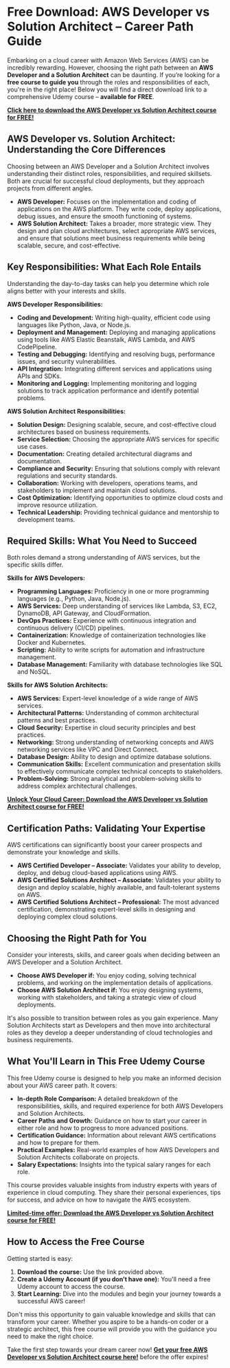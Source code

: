 # Free Download: AWS Developer vs Solution Architect – Career Path Guide

Embarking on a cloud career with Amazon Web Services (AWS) can be incredibly rewarding. However, choosing the right path between an **AWS Developer and a Solution Architect** can be daunting. If you’re looking for a **free course to guide you** through the roles and responsibilities of each, you're in the right place! Below you will find a direct download link to a comprehensive Udemy course – **available for FREE**.

[**Click here to download the AWS Developer vs Solution Architect course for FREE!**](https://udemywork.com/aws-developer-vs-solution-architect)

## AWS Developer vs. Solution Architect: Understanding the Core Differences

Choosing between an AWS Developer and a Solution Architect involves understanding their distinct roles, responsibilities, and required skillsets. Both are crucial for successful cloud deployments, but they approach projects from different angles.

*   **AWS Developer:** Focuses on the implementation and coding of applications on the AWS platform. They write code, deploy applications, debug issues, and ensure the smooth functioning of systems.
*   **AWS Solution Architect:** Takes a broader, more strategic view. They design and plan cloud architectures, select appropriate AWS services, and ensure that solutions meet business requirements while being scalable, secure, and cost-effective.

## Key Responsibilities: What Each Role Entails

Understanding the day-to-day tasks can help you determine which role aligns better with your interests and skills.

**AWS Developer Responsibilities:**

*   **Coding and Development:** Writing high-quality, efficient code using languages like Python, Java, or Node.js.
*   **Deployment and Management:** Deploying and managing applications using tools like AWS Elastic Beanstalk, AWS Lambda, and AWS CodePipeline.
*   **Testing and Debugging:** Identifying and resolving bugs, performance issues, and security vulnerabilities.
*   **API Integration:** Integrating different services and applications using APIs and SDKs.
*   **Monitoring and Logging:** Implementing monitoring and logging solutions to track application performance and identify potential problems.

**AWS Solution Architect Responsibilities:**

*   **Solution Design:** Designing scalable, secure, and cost-effective cloud architectures based on business requirements.
*   **Service Selection:** Choosing the appropriate AWS services for specific use cases.
*   **Documentation:** Creating detailed architectural diagrams and documentation.
*   **Compliance and Security:** Ensuring that solutions comply with relevant regulations and security standards.
*   **Collaboration:** Working with developers, operations teams, and stakeholders to implement and maintain cloud solutions.
*   **Cost Optimization:** Identifying opportunities to optimize cloud costs and improve resource utilization.
*   **Technical Leadership:** Providing technical guidance and mentorship to development teams.

## Required Skills: What You Need to Succeed

Both roles demand a strong understanding of AWS services, but the specific skills differ.

**Skills for AWS Developers:**

*   **Programming Languages:** Proficiency in one or more programming languages (e.g., Python, Java, Node.js).
*   **AWS Services:** Deep understanding of services like Lambda, S3, EC2, DynamoDB, API Gateway, and CloudFormation.
*   **DevOps Practices:** Experience with continuous integration and continuous delivery (CI/CD) pipelines.
*   **Containerization:** Knowledge of containerization technologies like Docker and Kubernetes.
*   **Scripting:** Ability to write scripts for automation and infrastructure management.
*   **Database Management:** Familiarity with database technologies like SQL and NoSQL.

**Skills for AWS Solution Architects:**

*   **AWS Services:** Expert-level knowledge of a wide range of AWS services.
*   **Architectural Patterns:** Understanding of common architectural patterns and best practices.
*   **Cloud Security:** Expertise in cloud security principles and best practices.
*   **Networking:** Strong understanding of networking concepts and AWS networking services like VPC and Direct Connect.
*   **Database Design:** Ability to design and optimize database solutions.
*   **Communication Skills:** Excellent communication and presentation skills to effectively communicate complex technical concepts to stakeholders.
*   **Problem-Solving:** Strong analytical and problem-solving skills to address complex architectural challenges.

[**Unlock Your Cloud Career: Download the AWS Developer vs Solution Architect course for FREE!**](https://udemywork.com/aws-developer-vs-solution-architect)

## Certification Paths: Validating Your Expertise

AWS certifications can significantly boost your career prospects and demonstrate your knowledge and skills.

*   **AWS Certified Developer – Associate:** Validates your ability to develop, deploy, and debug cloud-based applications using AWS.
*   **AWS Certified Solutions Architect – Associate:** Validates your ability to design and deploy scalable, highly available, and fault-tolerant systems on AWS.
*   **AWS Certified Solutions Architect – Professional:** The most advanced certification, demonstrating expert-level skills in designing and deploying complex cloud solutions.

## Choosing the Right Path for You

Consider your interests, skills, and career goals when deciding between an AWS Developer and a Solution Architect.

*   **Choose AWS Developer if:** You enjoy coding, solving technical problems, and working on the implementation details of applications.
*   **Choose AWS Solution Architect if:** You enjoy designing systems, working with stakeholders, and taking a strategic view of cloud deployments.

It's also possible to transition between roles as you gain experience. Many Solution Architects start as Developers and then move into architectural roles as they develop a deeper understanding of cloud technologies and business requirements.

## What You'll Learn in This Free Udemy Course

This free Udemy course is designed to help you make an informed decision about your AWS career path. It covers:

*   **In-depth Role Comparison:** A detailed breakdown of the responsibilities, skills, and required experience for both AWS Developers and Solution Architects.
*   **Career Paths and Growth:** Guidance on how to start your career in either role and how to progress to more advanced positions.
*   **Certification Guidance:** Information about relevant AWS certifications and how to prepare for them.
*   **Practical Examples:** Real-world examples of how AWS Developers and Solution Architects collaborate on projects.
*   **Salary Expectations:** Insights into the typical salary ranges for each role.

This course provides valuable insights from industry experts with years of experience in cloud computing. They share their personal experiences, tips for success, and advice on how to navigate the AWS ecosystem.

[**Limited-time offer: Download the AWS Developer vs Solution Architect course for FREE!**](https://udemywork.com/aws-developer-vs-solution-architect)

## How to Access the Free Course

Getting started is easy:

1.  **Download the course:** Use the link provided above.
2.  **Create a Udemy Account (if you don’t have one):** You'll need a free Udemy account to access the course.
3.  **Start Learning:** Dive into the modules and begin your journey towards a successful AWS career!

Don't miss this opportunity to gain valuable knowledge and skills that can transform your career. Whether you aspire to be a hands-on coder or a strategic architect, this free course will provide you with the guidance you need to make the right choice.

Take the first step towards your dream career now! **[Get your free AWS Developer vs Solution Architect course here!](https://udemywork.com/aws-developer-vs-solution-architect)** before the offer expires!
